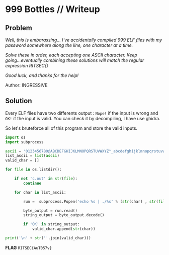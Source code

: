 # 999 Bottles // Writeup

## Problem

*Well, this is embarassing... I've accidentally compiled 999 ELF files with my password somewhere along the line, one character at a time.*

*Solve these in order, each accepting one ASCII character. Keep going...eventually combining these solutions will match the regular expression RITSEC{}*

*Good luck, and thanks for the help!*

Author: INGRESSIVE

## Solution

Every ELF files have two differents output : `Nope!` if the input is wrong and `OK!` if the input is valid. You can check it by decompiling, I have use ghidra.

So let's bruteforce all of this program and store the valid inputs.

```python
import os
import subprocess

ascii = '0123456789@ABCDEFGHIJKLMNOPQRSTUVWXYZ^_abcdefghijklmnopqrstuvwxyz{}'
list_ascii = list(ascii)
valid_char = []

for file in os.listdir():

    if not 'c.out' in str(file):
        continue

    for char in list_ascii:

        run =  subprocess.Popen('echo %s | ./%s' % (str(char) , str(file)), shell=True, stdout=subprocess.PIPE).stdout

        byte_output = run.read()
        string_output = byte_output.decode()

        if 'OK' in string_output:
            valid_char.append(str(char))

print('\n' + str(''.join(valid_char)))
```

**FLAG** `RITSEC{AuT057v}`
